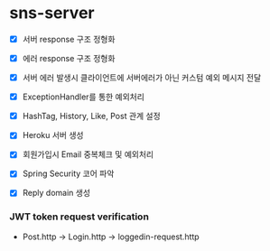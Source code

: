 # sns-server

-   [x] 서버 response 구조 정형화
-   [x] 에러 response 구조 정형화
-   [x] 서버 에러 발생시 클라이언트에 서버에러가 아닌 커스텀 예외 메시지 전달
-   [x] ExceptionHandler를 통한 예외처리
-   [x] HashTag, History, Like, Post 관계 설정
-   [x] Heroku 서버 생성
-   [x] 회원가입시 Email 중복체크 및 예외처리
-   [x] Spring Security 코어 파악
-   [x] Reply domain 생성  


### JWT token request verification
* Post.http -> Login.http -> loggedin-request.http  
